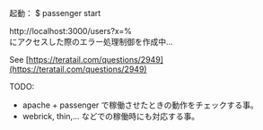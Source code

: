 
起動：
    $ passenger start

http://localhost:3000/users?x=%   
にアクセスした際のエラー処理制御を作成中...   

See [https://teratail.com/questions/2949](https://teratail.com/questions/2949)

TODO:
- apache + passenger で稼働させたときの動作をチェックする事。
- webrick, thin,... などでの稼働時にも対応する事。

